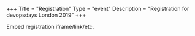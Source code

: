 +++
Title = "Registration"
Type = "event"
Description = "Registration for devopsdays London 2019"
+++

<div style="width:100%; text-align:left;">

Embed registration iframe/link/etc.
</div></div>
</div>
